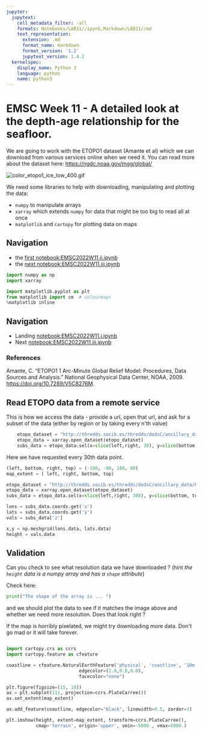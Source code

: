 ```yaml
---
jupyter:
  jupytext:
    cell_metadata_filter: -all
    formats: Notebooks/LAB11//ipynb,Markdown/LAB11//md
    text_representation:
      extension: .md
      format_name: markdown
      format_version: '1.2'
      jupytext_version: 1.4.2
  kernelspec:
    display_name: Python 3
    language: python
    name: python3
---
```


<!-- #region -->
# EMSC Week 11 - A detailed look at the depth-age relationship for the seafloor.

We are going to work with the ETOPO1 dataset (Amante et al) which we can download from various services online when we need it. 
You can read more about the dataset here: https://ngdc.noaa.gov/mgg/global/


![color_etopo1_ice_low_400.gif](Images/color_etopo1_ice_low_400.gif)


We need some libraries to help with downloading, manipulating and plotting the data:

  - `numpy` to manipulate arrays 
  - `xarray` which extends `numpy` for data that might be too big to read all at once
  - `matplotlib` and `cartopy` for plotting data on maps

## Navigation

  - the [first notebook:EMSC2022W11.ii.ipynb](EMSC2022W11.i.ipynb)
  - the [next notebook:EMSC2022W11.iii.ipynb](EMSC2022W11.iii.ipynb)
<!-- #endregion -->

```python
import numpy as np
import xarray

import matplotlib.pyplot as plt
from matplotlib import cm  # colourmaps
%matplotlib inline
```

<!-- #region -->
## Navigation


  - Landing [notebook:EMSC2022W11.i.ipynb](EMSC2022W11.i.ipynb)
  - Next [notebook:EMSC2022W11.iii.ipynb](EMSC2022W11.iii.ipynb)


### References

Amante, C. “ETOPO1 1 Arc-Minute Global Relief Model: Procedures, Data Sources and Analysis.” National Geophysical Data Center, NOAA, 2009. https://doi.org/10.7289/V5C8276M.
<!-- #endregion -->

<!-- #region -->
## Read ETOPO data from a remote service

This is how we access the data - provide a url, open that url, and ask for a subset of the data (either by region or by taking every n'th value)

``` python
    etopo_dataset = "http://thredds.socib.es/thredds/dodsC/ancillary_data/bathymetry/ETOPO1_Bed_g_gmt4.nc"
    etopo_data = xarray.open_dataset(etopo_dataset)
    subs_data = etopo_data.sel(x=slice(left,right, 30), y=slice(bottom, top, 30))
```

Here we have requested every 30th data point. 
<!-- #endregion -->

```python
(left, bottom, right, top) = (-180, -90, 180, 90)
map_extent = ( left, right, bottom, top)

etopo_dataset = "http://thredds.socib.es/thredds/dodsC/ancillary_data/bathymetry/ETOPO1_Bed_g_gmt4.nc"
etopo_data = xarray.open_dataset(etopo_dataset)
subs_data = etopo_data.sel(x=slice(left,right, 300), y=slice(bottom, top, 300))

lons = subs_data.coords.get('x')
lats = subs_data.coords.get('y')
vals = subs_data['z']

x,y = np.meshgrid(lons.data, lats.data)
height = vals.data
```

## Validation

Can you check to see what resolution data we have downloaded ?
(hint *the `height` data is a numpy array and has a `shape` attribute*)

Check here:

```python
print("The shape of the array is ... ")
```

and we should plot the data to see if it matches the image above and whether we need more resolution.
Does that look right ?

If the map is horribly pixelated, we might try downloading more data. Don't go mad or it will take forever. 

```python

import cartopy.crs as ccrs
import cartopy.feature as cfeature

coastline = cfeature.NaturalEarthFeature('physical', 'coastline', '10m',
                           edgecolor=(1.0,0.8,0.0),
                           facecolor="none")

plt.figure(figsize=(15, 10))
ax = plt.subplot(111, projection=ccrs.PlateCarree())
ax.set_extent(map_extent)

ax.add_feature(coastline, edgecolor="black", linewidth=0.5, zorder=3)

plt.imshow(height, extent=map_extent, transform=ccrs.PlateCarree(),
           cmap='terrain', origin='upper', vmin=-5000., vmax=5000.)
```

```python

```

